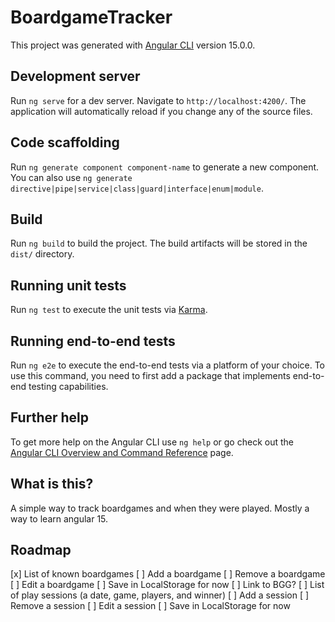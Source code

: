 # BoardgameTracker

This project was generated with [Angular CLI](https://github.com/angular/angular-cli) version 15.0.0.

## Development server

Run `ng serve` for a dev server. Navigate to `http://localhost:4200/`. The application will automatically reload if you change any of the source files.

## Code scaffolding

Run `ng generate component component-name` to generate a new component. You can also use `ng generate directive|pipe|service|class|guard|interface|enum|module`.

## Build

Run `ng build` to build the project. The build artifacts will be stored in the `dist/` directory.

## Running unit tests

Run `ng test` to execute the unit tests via [Karma](https://karma-runner.github.io).

## Running end-to-end tests

Run `ng e2e` to execute the end-to-end tests via a platform of your choice. To use this command, you need to first add a package that implements end-to-end testing capabilities.

## Further help

To get more help on the Angular CLI use `ng help` or go check out the [Angular CLI Overview and Command Reference](https://angular.io/cli) page.

## What is this?

A simple way to track boardgames and when they were played. Mostly a way to learn angular 15.

## Roadmap

[x] List of known boardgames
[ ] Add a boardgame
[ ] Remove a boardgame
[ ] Edit a boardgame
[ ] Save in LocalStorage for now
[ ] Link to BGG?
[ ] List of play sessions (a date, game, players, and winner)
[ ] Add a session
[ ] Remove a session
[ ] Edit a session
[ ] Save in LocalStorage for now
